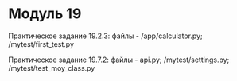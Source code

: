 # Модуль 19

Практическое задание 19.2.3:
файлы - /app/calculator.py; /mytest/first_test.py

Практическое задание 19.7.2:
файлы - api.py; /mytest/settings.py; /mytest/test_moy_class.py